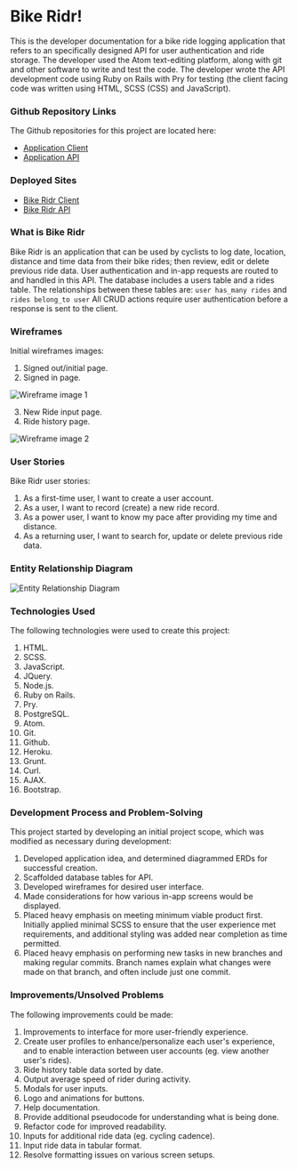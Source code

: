 # Bike Ridr!

This is the developer documentation for a bike ride logging application that refers to an specifically designed API for user authentication and ride storage. The developer used the Atom text-editing platform, along with git and other software to write and test the code. The developer wrote the API development code using Ruby on Rails with Pry for testing (the client facing code was written using HTML, SCSS (CSS) and JavaScript).

### Github Repository Links
The Github repositories for this project are located here:
- [Application Client](https://github.com/carlojacob/bike-ridr-client)
- [Application API](https://github.com/carlojacob/bike-ridr-api)

### Deployed Sites
- [Bike Ridr Client](https://carlojacob.github.io/bike-ridr-client/)
- [Bike Ridr API](https://bike-ridr-api.herokuapp.com/)

### What is Bike Ridr
Bike Ridr is an application that can be used by cyclists to log date, location, distance and time data from their bike rides; then review, edit or delete previous ride data. User authentication and in-app requests are routed to and handled in this API. The database includes a users table and a rides table. The relationships between these tables are: `user has_many rides` and `rides belong_to user` All CRUD actions require user authentication before a response is sent to the client.

### Wireframes
Initial wireframes images:
1. Signed out/initial page.
2. Signed in page.

![Wireframe image 1](https://i.imgur.com/s7Dczmr.jpg "Wireframe Image 1")

3. New Ride input page.
4. Ride history page.

![Wireframe image 2](https://i.imgur.com/5AZvv3k.jpg "Wireframe Image 2")

### User Stories
Bike Ridr user stories:
1. As a first-time user, I want to create a user account.
2. As a user, I want to record (create) a new ride record.
3. As a power user, I want to know my pace after providing my time and distance.
4. As a returning user, I want to search for, update or delete previous ride data.

### Entity Relationship Diagram
![Entity Relationship Diagram](https://i.imgur.com/g2wHJVo.jpg "Entity Relationship Diagram")

### Technologies Used
The following technologies were used to create this project:
1. HTML.
2. SCSS.
3. JavaScript.
4. JQuery.
5. Node.js.
6. Ruby on Rails.
7. Pry.
8. PostgreSQL.
9. Atom.
10. Git.
11. Github.
12. Heroku.
13. Grunt.
14. Curl.
15. AJAX.
16. Bootstrap.

### Development Process and Problem-Solving
This project started by developing an initial project scope, which was modified as necessary during development:
1. Developed application idea, and determined diagrammed ERDs for successful creation.
2. Scaffolded database tables for API.
3. Developed wireframes for desired user interface.
4. Made considerations for how various in-app screens would be displayed.
5. Placed heavy emphasis on meeting minimum viable product first. Initially applied minimal SCSS to ensure that the user experience met requirements, and additional styling was added near completion as time permitted.
6. Placed heavy emphasis on performing new tasks in new branches and making regular commits. Branch names explain what changes were made on that branch, and often include just one commit.

### Improvements/Unsolved Problems
The following improvements could be made:
1. Improvements to interface for more user-friendly experience.
2. Create user profiles to enhance/personalize each user's experience, and to enable interaction between user accounts (eg. view another user's rides).
3. Ride history table data sorted by date.
4. Output average speed of rider during activity.
5. Modals for user inputs.
6. Logo and animations for buttons.
7. Help documentation.
8. Provide additional pseudocode for understanding what is being done.
9. Refactor code for improved readability.
10. Inputs for additional ride data (eg. cycling cadence).
11. Input ride data in tabular format.
12. Resolve formatting issues on various screen setups.

